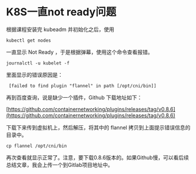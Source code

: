 # K8S一直not ready问题

根据课程安装完 kubeadm 并初始化之后，使用

```shell
kubectl get nodes
```

一直显示 Not Ready ，于是根据弹幕，使用这个命令查看报错。

```shell
journalctl -u kubelet -f
```

里面显示的错误原因是：

```shell
 [failed to find plugin "flannel" in path [/opt/cni/bin]]
```

再到百度查询，说是缺少一个插件，Github 下载地址如下：

[https://github.com/containernetworking/plugins/releases/tag/v0.8.6](https://github.com/containernetworking/plugins/releases/tag/v0.8.6)

下载下来传到虚拟机上，然后解压，将其中的 flannel 拷贝到上面提示错误信息的目录中。

```shell
cp flannel /opt/cni/bin
```

再次查看就显示正常了。注意，要下载0.8.6版本的。如果Github慢，可以看后续总结文章，我会上传一个到Gitlab项目地址中。
